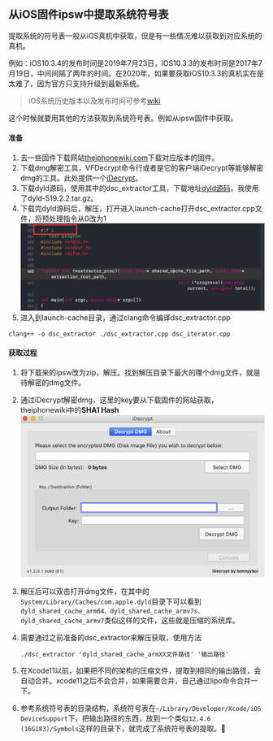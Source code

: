 ## 从iOS固件ipsw中提取系统符号表

提取系统的符号表一般从iOS真机中获取，但是有一些情况难以获取到对应系统的真机。

例如：iOS10.3.4的发布时间是2019年7月23日，iOS10.3.3的发布时间是2017年7月19日，中间间隔了两年的时间。在2020年，如果要获取iOS10.3.3的真机实在是太难了，因为官方只支持升级到最新系统。

> iOS系统历史版本以及发布时间可参考[wiki](https://zh.wikipedia.org/wiki/IOS版本历史)

这个时候就要用其他的方法获取到系统符号表。例如从ipsw固件中获取。

#### 准备

1. 去一些固件下载网站[theiphonewiki.com](https://www.theiphonewiki.com/wiki/Firmware)下载对应版本的固件。
2. 下载dmg解密工具，VFDecrypt命令行或者是它的客户端iDecrypt等能够解密dmg的工具。此处提供一个[iDecrypt](https://supergithuber.github.io/Resources/iDecrypt-Mac-build91-bennyyboi.zip)。
3. 下载dyld源码，使用其中的dsc_extractor工具，下载地址[dyld源码](https://opensource.apple.com/tarballs/dyld/)，我使用了dyld-519.2.2.tar.gz。
4. 下载完dyld源码后，解压，打开进入launch-cache打开dsc_extractor.cpp文件，将预处理指令从0改为1
![dyldModifyDefine](../img2/dyldModifyDefine.png)
5. 进入到launch-cache目录，通过clang命令编译dsc_extractor.cpp

```shell
clang++ -o dsc_extractor ./dsc_extractor.cpp dsc_iterator.cpp
```



#### 获取过程

1. 将下载来的ipsw改为zip，解压。找到解压目录下最大的哪个dmg文件，就是待解密的dmg文件。

2. 通过iDecrypt解密dmg，这里的key要从下载固件的网站获取，theiphonewiki中的**SHA1 Hash**
![iDecrypt](../img2/iDecryptSoftware.png)

3. 解压后可以双击打开dmg文件，在其中的`System/Library/Caches/com.apple.dyld`目录下可以看到`dyld_shared_cache_arm64、dyld_shared_cache_armv7s、dyld_shared_cache_armv7`类似这样的文件，这些就是压缩的系统库。

4. 需要通过之前准备的dsc_extractor来解压获取，使用方法

   ```shell
   ./dsc_extractor 'dyld_shared_cache_armXX文件路径' '输出路径'
   ```

5. 在Xcode11以前，如果把不同的架构的压缩文件，提取到相同的输出路径，会自动合并。xcode11之后不会合并，如果需要合并，自己通过lipo命令合并一下。

6. 参考系统符号表的目录结构，系统符号表在`~/Library/Developer/Xcode/iOS DeviceSupport`下，把输出路径的东西，放到一个类似`12.4.6 (16G183)/Symbols`这样的目录下，就完成了系统符号表的提取。🤩
